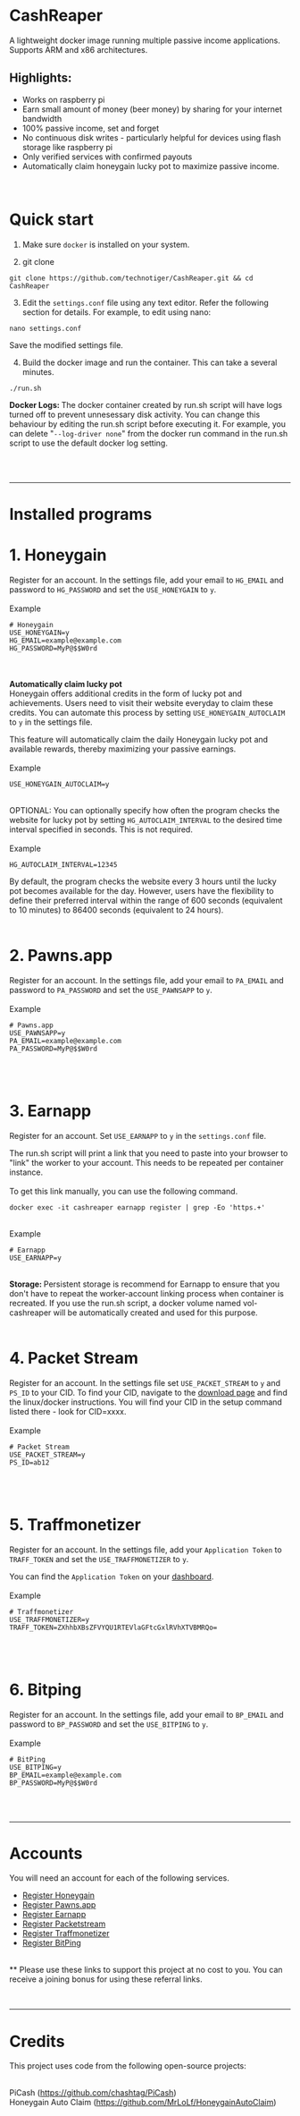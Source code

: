 # CashReaper

A lightweight docker image running multiple passive income applications. Supports ARM and x86 architectures. 

Highlights:
---
- Works on raspberry pi
- Earn small amount of money (beer money) by sharing for your internet bandwidth
- 100% passive income, set and forget
- No continuous disk writes - particularly helpful for devices using flash storage like raspberry pi
- Only verified services with confirmed payouts
- Automatically claim honeygain lucky pot to maximize passive income.

<br>

# Quick start
1. Make sure `docker` is installed on your system.

2. git clone

```
git clone https://github.com/technotiger/CashReaper.git && cd CashReaper
```

3. Edit the `settings.conf` file using any text editor. Refer the following section for details. For example, to edit using nano:
```
nano settings.conf
```
Save the modified settings file.

4. Build the docker image and run the container. This can take a several minutes.

```
./run.sh
```

<b>Docker Logs: </b>The docker container created by run.sh script will have logs turned off to prevent unnesessary disk activity. You can change this behaviour by editing the run.sh script before executing it. For example, you can delete "```--log-driver none```" from the docker run command in the run.sh script to use the default docker log setting.
<br><br>

<br>

---
# Installed programs

# 1. Honeygain
Register for an account. In the settings file, add your email to `HG_EMAIL` and password to `HG_PASSWORD` and set the `USE_HONEYGAIN` to `y`.
<br><br>Example
```
# Honeygain
USE_HONEYGAIN=y
HG_EMAIL=example@example.com
HG_PASSWORD=MyP@$$W0rd
```
<br><br>
<b>Automatically claim lucky pot</b>
<br>
Honeygain offers additional credits in the form of lucky pot and achievements. Users need to visit their website everyday to claim these credits. You can automate this process by setting `USE_HONEYGAIN_AUTOCLAIM` to `y` in the settings file.

This feature will automatically claim the daily Honeygain lucky pot and available rewards, thereby maximizing your passive earnings.
<br><br>Example
```
USE_HONEYGAIN_AUTOCLAIM=y
```

<br>OPTIONAL: You can optionally specify how often the program checks the website for lucky pot by setting `HG_AUTOCLAIM_INTERVAL` to the desired time interval specified in seconds. This is not required.
<br><br>Example
```
HG_AUTOCLAIM_INTERVAL=12345
```
By default, the program checks the website every 3 hours until the lucky pot becomes available for the day. However, users have the flexibility to define their preferred interval within the range of 600 seconds (equivalent to 10 minutes) to 86400 seconds (equivalent to 24 hours).
<br><br>

# 2. Pawns.app
Register for an account. In the settings file, add your email to `PA_EMAIL` and password to `PA_PASSWORD` and set the `USE_PAWNSAPP` to `y`.
<br><br>Example
```
# Pawns.app
USE_PAWNSAPP=y
PA_EMAIL=example@example.com
PA_PASSWORD=MyP@$$W0rd
```
<br><br>

# 3. Earnapp
Register for an account. Set `USE_EARNAPP` to `y` in the `settings.conf` file.

The run.sh script will print a link that you need to paste into your browser to "link" the worker to your account. This needs to be repeated per container instance.
<br><br>
To get this link manually, you can use the following command.

``` 
docker exec -it cashreaper earnapp register | grep -Eo 'https.+'
```
<br>Example
```
# Earnapp
USE_EARNAPP=y
```
<br><b>Storage: </b>Persistent storage is recommend for Earnapp to ensure that you don't have to repeat the worker-account linking process when container is recreated. If you use the run.sh script, a docker volume named vol-cashreaper will be automatically created and used for this purpose.
<br><br>

# 4. Packet Stream
Register for an account. In the settings file set `USE_PACKET_STREAM` to `y` and `PS_ID` to your CID. To find your CID, navigate to the [download page](https://packetstream.io/dashboard/download) and find the linux/docker instructions. You will find your CID in the setup command listed there - look for CID=xxxx.
<br><br>Example
```
# Packet Stream
USE_PACKET_STREAM=y
PS_ID=ab12
```
<br><br>

# 5. Traffmonetizer
Register for an account. In the settings file, add your `Application Token` to `TRAFF_TOKEN` and set the `USE_TRAFFMONETIZER` to `y`.

You can find the `Application Token` on your [dashboard](https://app.traffmonetizer.com/dashboard).
<br><br>Example
```
# Traffmonetizer
USE_TRAFFMONETIZER=y
TRAFF_TOKEN=ZXhhbXBsZFVYQU1RTEVlaGFtcGxlRVhXTVBMRQo=
```
<br><br>

# 6. Bitping
Register for an account. In the settings file, add your email to `BP_EMAIL` and password to `BP_PASSWORD` and set the `USE_BITPING` to `y`.
<br><br>Example
```
# BitPing
USE_BITPING=y
BP_EMAIL=example@example.com
BP_PASSWORD=MyP@$$W0rd
```
<br><br>

---
# Accounts

You will need an account for each of the following services.
- [Register Honeygain](https://r.honeygain.me/TECHTA09A1)
- [Register Pawns.app](https://pawns.app?r=1358509)
- [Register Earnapp](https://earnapp.com/i/48Bwwfmz)
- [Register Packetstream](https://packetstream.io/?psr=56yi)
- [Register Traffmonetizer](https://traffmonetizer.com/?aff=1160018)
- [Register BitPing](https://app.bitping.com?r=j5mXMC7t)


<br>** Please use these links to support this project at no cost to you. You can receive a joining bonus for using these referral links.

<br>

---

# Credits
This project uses code from the following open-source projects:

<br>PiCash (https://github.com/chashtag/PiCash)
<br>Honeygain Auto Claim (https://github.com/MrLoLf/HoneygainAutoClaim)
